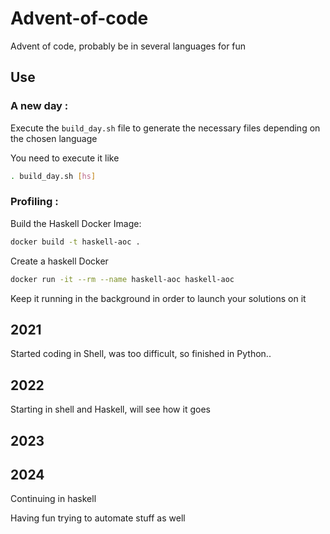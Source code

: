 # Advent-of-code
Advent of code, probably be in several languages for fun

## Use

### A new day :

Execute the `build_day.sh` file to generate the necessary files depending on the chosen language

You need to execute it like

```sh
. build_day.sh [hs]
```

### Profiling :

Build the Haskell Docker Image:

```sh
docker build -t haskell-aoc .

```

Create a haskell Docker
```sh
docker run -it --rm --name haskell-aoc haskell-aoc
```
Keep it running in the background in order to launch your solutions on it

## 2021

Started coding in Shell, was too difficult, so finished in Python..

## 2022

Starting in shell and Haskell, will see how it goes

## 2023

## 2024

Continuing in haskell

Having fun trying to automate stuff as well
